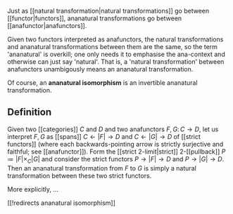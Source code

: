 Just as [[natural transformation|natural transformations]] go between [[functor|functors]], ananatural transformations go between [[anafunctor|anafunctors]].

Given two functors interpreted as anafunctors, the natural transformations and ananatural transformations between them are the same, so the term 'ananatural' is overkill; one only needs it to emphasise the ana-context and otherwise can just say 'natural'.  That is, a 'natural transformation' between anafunctors unambigously means an ananatural transformation.

Of course, an __ananatural isomorphism__ is an invertible ananatural transformation.


## Definition ##

Given two [[categories]] $C$ and $D$ and two anafunctors $F, G\colon C \to D$, let us interpret $F,G$ as [[spans]] $C \leftarrow {|F|} \rightarrow D$ and $C \leftarrow {|G|} \rightarrow D$ of [[strict functors]] (where each backwards-pointing arrow is strictly surjective and faithful; see [[anafunctor]]).  Form the [[strict 2-limit|strict]] $2$-[[pullback]] $P \coloneqq {|F|} \times_C {|G|}$ and consider the strict functors $P \to {|F|} \to D$ and $P \to {|G|} \to D$.  Then an ananatural transformation from $F$ to $G$ is simply a natural transformation between these two strict functors.

More explicitly, ...


[[!redirects ananatural isomorphism]]
